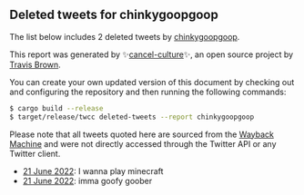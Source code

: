 ## Deleted tweets for chinkygoopgoop

The list below includes 2 deleted tweets by
[chinkygoopgoop](https://twitter.com/chinkygoopgoop).



This report was generated by ✨[cancel-culture](https://github.com/travisbrown/cancel-culture)✨,
an open source project by [Travis Brown](https://twitter.com/travisbrown).

You can create your own updated version of this document by checking out and configuring the
repository and then running the following commands:

```bash
$ cargo build --release
$ target/release/twcc deleted-tweets --report chinkygoopgoop
```

Please note that all tweets quoted here are sourced from the
[Wayback Machine](https://web.archive.org) and were not directly accessed through the Twitter API or
any Twitter client.

* [21 June 2022](https://web.archive.org/web/20220621111950/https://twitter.com/chinkygoopgoop/status/1539206097663590400): I wanna play minecraft <!--1539206097663590400-->
* [21 June 2022](https://web.archive.org/web/20220621104727/https://twitter.com/chinkygoopgoop/status/1539197973623873537): imma goofy goober <!--1539197973623873537-->
